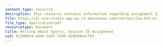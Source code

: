 ```yaml
---
content_type: resource
description: This resource contains information regarding assignment 25.
file: https://ol-ocw-studio-app-qa.s3.amazonaws.com/courses/21w-015-writing-and-rhetoric-writing-about-sports-fall-2013/613d0029a6db5d4f7d4642dbb9b4cf03_MIT21W_015F13_Assignment25.pdf
file_type: application/pdf
resourcetype: Document
title: Writing About Sports, Session 25 Assignment
uid: 613d0029-a6db-5d4f-7d46-42dbb9b4cf03
---
```

